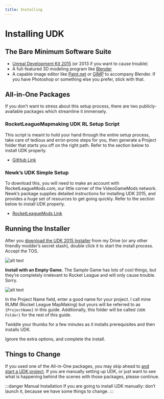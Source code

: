 ```yaml
---
title: Installing
---
```

# Installing UDK

## The Bare Minimum Software Suite

* [Unreal Development Kit 2015](https://drive.google.com/uc?id=1z9C3t6nKW1utWilVshODxyGcucxuzbOW&export=download) (or 2013 if you want to cause trouble)
* A full-featured 3D modeling program like [Blender](https://www.blender.org)
* A capable image editor like [Paint.net](http://www.getpaint.net/download.html#download) or [GIMP](https://www.gimp.org/downloads/) to accompany Blender. If you have Photoshop or something else you prefer, stick with that.

## All-in-One Packages

If you don’t want to stress about this setup process, there are two publicly-available packages which streamline it immensely.

### RocketLeagueMapmaking UDK RL Setup Script

This script is meant to hold your hand through the entire setup process, take care of tedious and error-prone steps for you, then generate a Project folder that starts you off on the right path. Refer to the section below to install UDK properly.

* [GitHub Link](https://github.com/RocketLeagueMapmaking/UDK_RL_Setup)


### Newk’s UDK Simple Setup

To download this, you will need to make an account with RocketLeagueMods.com, our little corner of the VideoGameMods network. Newk’s package supplies detailed instructions for installing UDK 2015, and provides a huge set of resources to get going quickly. Refer to the section below to install UDK properly.

* [RocketLeagueMods Link](https://rocketleaguemods.com/mods/udk-2015-simple-setup/)

## Running the Installer

After you [download the UDK 2015 Installer](../resources/downloads.html#setup) from my Drive (or any other friendly modder’s secret stash), double click it to start the install process. Accept the TOS.

![alt text](/images/UDK/essential/image149.png "UT Sample Game will cause great sadness")

**Install with an Empty Game.** The Sample Game has lots of cool things, but they’re completely irrelevant to Rocket League and will only cause trouble. Sorry.

![alt text](/images/UDK/essential/image243.png "Or whatever you wanna name it")

In the Project Name field, enter a good name for your project. I call mine RLMM (Rocket League MapMaking) but yours will be referred to as `{ProjectName}` in this guide. Additionally, this folder will be called `{UDK Folder}` for the rest of this guide.

Twiddle your thumbs for a few minutes as it installs prerequisites and then installs UDK.

Ignore the extra options, and complete the install. 

## Things to Change

If you used one of the All-in-One packages, you may skip ahead to [and start a UDK project](05_project_setup.html#starting-a-new-project). If you are manually setting up UDK, or just want to see what is happening behind the scenes with those packages, please continue.

:::danger Manual Installation
If you are going to install UDK manually: don’t launch it, because we have some things to change.
:::

<!-- ## Install locations <Badge text="not finished" type="warning"/>

To make this guide more customizable, you can enter here your install locations. 

:::warning NOT MANDATORY
You don't have to fill this form. If you choose not to do it, the UDK folder will be {UDKfolder}, etc
:::
 <script>

</script>
<form>
<label>UDK folder</label><br>
<input required type='text' placeholder='C:\UDK' id='save_udk'><br>
<label>Rocket league folder</label><br>
<input required type='text' placeholder='C:\Games\SteamApps\common\rocketleague' id='save_rl'><br>
<label>Project name</label><br>
<input required type='text' placeholder='RLMM' id='save_projectName'><br>
<label>CookedPCConsole</label><br>
<input required type='text' placeholder='C:\Games\SteamApps\common\rocketleague\TAGame\CookedPCConsole' id='save_cookedpc'><br>
<input type= 'submit' value='save'>
</form>
 -->
